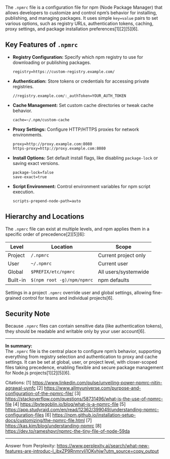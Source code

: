 The `.npmrc` file is a configuration file for npm (Node Package Manager) that allows developers to customize and control
npm’s behavior for installing, publishing, and managing packages. It uses simple `key=value` pairs to set various options,
such as registry URLs, authentication tokens, caching, proxy settings, and package installation preferences[1][2][5][6].

## Key Features of `.npmrc`

- **Registry Configuration:** Specify which npm registry to use for downloading or publishing packages.
  ```
  registry=https://custom-registry.example.com/
  ```
- **Authentication:** Store tokens or credentials for accessing private registries.
  ```
  //registry.example.com/:_authToken=YOUR_AUTH_TOKEN
  ```
- **Cache Management:** Set custom cache directories or tweak cache behavior.
  ```
  cache=~/.npm/custom-cache
  ```
- **Proxy Settings:** Configure HTTP/HTTPS proxies for network environments.
  ```
  proxy=http://proxy.example.com:8080
  https-proxy=http://proxy.example.com:8080
  ```
- **Install Options:** Set default install flags, like disabling `package-lock` or saving exact versions.
  ```
  package-lock=false
  save-exact=true
  ```
- **Script Environment:** Control environment variables for npm script execution.
  ```
  scripts-prepend-node-path=auto
  ```

## Hierarchy and Locations

The `.npmrc` file can exist at multiple levels, and npm applies them in a specific order of precedence[2][5][6]:

| Level    | Location                   | Scope                |
| -------- | -------------------------- | -------------------- |
| Project  | `/.npmrc`                  | Current project only |
| User     | `~/.npmrc`                 | Current user         |
| Global   | `$PREFIX/etc/npmrc`        | All users/systemwide |
| Built-in | `$(npm root -g)/npm/npmrc` | npm defaults         |

Settings in a project `.npmrc` override user and global settings, allowing fine-grained control for teams and individual
projects[6].

## Security Note

Because `.npmrc` files can contain sensitive data (like authentication tokens), they should be readable and writable only by
your user account[6].

---

**In summary:**  
The `.npmrc` file is the central place to configure npm’s behavior, supporting everything from registry selection and
authentication to proxy and cache settings. It can be set at global, user, or project level, with closer-scoped files taking
precedence, enabling flexible and secure package management for Node.js projects[1][2][5][6].

Citations: [1] https://www.linkedin.com/pulse/unveiling-power-npmrc-nitin-agrawal-uynfc [2]
https://www.allmyuniverse.com/purpose-and-configuration-of-the-npmrc-file/ [3]
https://stackoverflow.com/questions/58731496/what-is-the-use-of-npmrc-file [4]
https://bytegoblin.io/blog/what-is-a-npmrc-file [5]
https://app.studyraid.com/en/read/12362/399049/understanding-npmrc-configuration-files [6]
https://npm.github.io/installation-setup-docs/customizing/the-npmrc-file.html [7] https://kas.kim/blog/understanding-npmrc
[8] https://dev.to/rameshpvr/npmrc-the-tiny-file-of-node-59da

---

Answer from Perplexity:
https://www.perplexity.ai/search/what-new-features-are-introduc-l_ibxZP9Rnmrvli1OKvhjw?utm_source=copy_output
